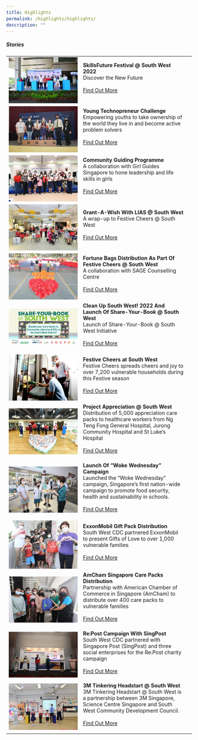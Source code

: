 ```yaml
---
title: Highlights
permalink: /highlights/highlights/
description: ""
---
```

##### Stories

| ||  |
| -------- | -------- | -------- |
|![](/images/Stories/295245125_10159828757121273_3111037502924620082_n.jpg)| **SkillsFuture Festival @ South West 2022**<br>Discover the New Future<br><br> [Find Out More](/highlights/sff22/)<br><br>|   |
|![](/images/Highlights/292029908_10159808953701273_3093833776117131856_n.jpg)|**Young Technopreneur Challenge**<br>Empowering youths to take ownership of the world they live in and become active problem solvers<br><br> [Find Out More](/highlights/permalink/ytp/)<br><br>|   |
|![](/images/Stories/284806155_10159736023476273_3472926075390244589_n.jpg)|**Community Guiding Programme**<br>A collaboration with Girl Guides Singapore to hone leadership and life skills in girls<br><br> [Find Out More](/highlights/permalink/cgp/)<br><br>|  | 
| ![](/images/Highlights/Grant-A-Wish%20with%20LIAS%20@%20SW%20-%20Pic%201.jpg)    |   **Grant-A-Wish With LIAS @ South West**<br> A wrap-up to Festive Cheers @ South West <br><br> [Find Out More](/highlights/grant-a-wish-with-lias-southwest)<br><br>|      |
| ![](/images/Highlights/Festive%20Cheers%20@%20SW%20-%20Pic%201.jpg)    |   **Fortune Bags Distribution As Part Of Festive Cheers @ South West**<br> A collaboration with SAGE Counselling Centre <br><br> [Find Out More](/highlights/fortune-bags-distribution-as-part-of-festive-cheers-southwest)<br><br>|      |
| ![](/images/Highlights/lastscene_1920x1080px_v1-(002).jpg)|  **Clean Up South West! 2022 And Launch Of Share-Your-Book @ South West**<br>Launch of Share-Your-Book @ South West Initiative<br><br> [Find Out More](/highlights/cleanup-southwest-2022-and-launch-of-share-your-book-southwest)<br><br>|
|![](/images/Highlights/festive-cheers.jpg)| **Festive Cheers at South West**<br>Festive Cheers spreads cheers and joy to over 7,200 vulnerable households during this Festive season<br><br> [Find Out More](/highlights/festive-cheers-southwest)<br><br>|   |
| ![](/images/Highlights/project-appreciation.jpg)    |   **Project Appreciation @ South West**<br>Distribution of 5,000 appreciation care packs to healthcare workers from Ng Teng Fong General Hospital, Jurong Community Hospital and St Luke’s Hospital<br><br> [Find Out More](/highlights/project-appreciation-south-west)<br><br>|      |
| ![](/images/Highlights/Woke%20wednesday%20photo.jpg)   |   **Launch Of “Woke Wednesday” Campaign**<br>Launched the “Woke Wednesday” campaign, Singapore’s first nation-wide campaign to promote food security, health and sustainability in schools.<br><br> [Find Out More](/highlights/launch-of-wokewednesday-campaign)<br><br>|      |
| ![](/images/Highlights/ExxonMobil%20Grocery%20Pack%20Distribution.jpeg)   |   **ExxonMobil Gift Pack Distribution**<br>South West CDC partnered ExxonMobil to present Gifts of Love to over 1,000 vulnerable families<br><br> [Find Out More](/highlights/exxonmobil-gift-pack-distribution)<br><br>|      |
|![](/images/Highlights/amcham.jpg) | **AmCham Singapore Care Packs Distribution**<br>Partnership with American Chamber of Commerce in Singapore (AmCham) to distribute over 400 care packs to vulnerable families<br><br> [Find Out More](/highlights/amcham-singapore-care-packs-distribution)<br><br>|      |
|![](/images/Highlights/Re%20Post%20Photo.jpg) | **Re:Post Campaign With SingPost**<br>South West CDC partnered with Singapore Post (SingPost) and three social enterprises for the Re:Post charity campaign<br><br> [Find Out More](/highlights/re-post-campaign-with-singpost)<br><br>|      |
|![](/images/Highlights/3M%20hr.jpg) | **3M Tinkering Headstart @ South West**<br>3M Tinkering Headstart @ South West is a partnership between 3M Singapore, Science Centre Singapore and South West Community Development Council.<br><br> [Find Out More](/highlights/3m-tinkering-headstart-southwest)<br><br>|      |